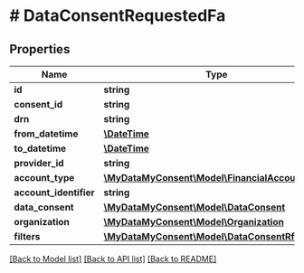 # # DataConsentRequestedFa

## Properties

Name | Type | Description | Notes
------------ | ------------- | ------------- | -------------
**id** | **string** |  | [optional]
**consent_id** | **string** |  | [optional]
**drn** | **string** |  | [optional]
**from_datetime** | [**\DateTime**](\DateTime.md) |  | [optional]
**to_datetime** | [**\DateTime**](\DateTime.md) |  | [optional]
**provider_id** | **string** |  | [optional]
**account_type** | [**\MyDataMyConsent\Model\FinancialAccountType**](FinancialAccountType.md) |  | [optional]
**account_identifier** | **string** |  | [optional]
**data_consent** | [**\MyDataMyConsent\Model\DataConsent**](DataConsent.md) |  | [optional]
**organization** | [**\MyDataMyConsent\Model\Organization**](Organization.md) |  | [optional]
**filters** | [**\MyDataMyConsent\Model\DataConsentRfaFilter[]**](DataConsentRfaFilter.md) |  | [optional]

[[Back to Model list]](../../README.md#models) [[Back to API list]](../../README.md#endpoints) [[Back to README]](../../README.md)
